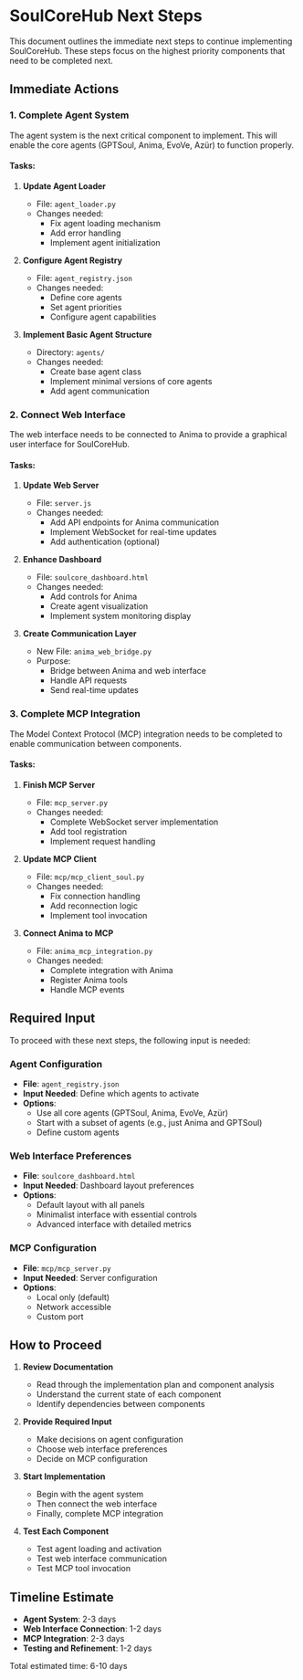 # SoulCoreHub Next Steps

This document outlines the immediate next steps to continue implementing SoulCoreHub. These steps focus on the highest priority components that need to be completed next.

## Immediate Actions

### 1. Complete Agent System
The agent system is the next critical component to implement. This will enable the core agents (GPTSoul, Anima, EvoVe, Azür) to function properly.

#### Tasks:
1. **Update Agent Loader**
   - File: `agent_loader.py`
   - Changes needed:
     - Fix agent loading mechanism
     - Add error handling
     - Implement agent initialization

2. **Configure Agent Registry**
   - File: `agent_registry.json`
   - Changes needed:
     - Define core agents
     - Set agent priorities
     - Configure agent capabilities

3. **Implement Basic Agent Structure**
   - Directory: `agents/`
   - Changes needed:
     - Create base agent class
     - Implement minimal versions of core agents
     - Add agent communication

### 2. Connect Web Interface
The web interface needs to be connected to Anima to provide a graphical user interface for SoulCoreHub.

#### Tasks:
1. **Update Web Server**
   - File: `server.js`
   - Changes needed:
     - Add API endpoints for Anima communication
     - Implement WebSocket for real-time updates
     - Add authentication (optional)

2. **Enhance Dashboard**
   - File: `soulcore_dashboard.html`
   - Changes needed:
     - Add controls for Anima
     - Create agent visualization
     - Implement system monitoring display

3. **Create Communication Layer**
   - New File: `anima_web_bridge.py`
   - Purpose:
     - Bridge between Anima and web interface
     - Handle API requests
     - Send real-time updates

### 3. Complete MCP Integration
The Model Context Protocol (MCP) integration needs to be completed to enable communication between components.

#### Tasks:
1. **Finish MCP Server**
   - File: `mcp_server.py`
   - Changes needed:
     - Complete WebSocket server implementation
     - Add tool registration
     - Implement request handling

2. **Update MCP Client**
   - File: `mcp/mcp_client_soul.py`
   - Changes needed:
     - Fix connection handling
     - Add reconnection logic
     - Implement tool invocation

3. **Connect Anima to MCP**
   - File: `anima_mcp_integration.py`
   - Changes needed:
     - Complete integration with Anima
     - Register Anima tools
     - Handle MCP events

## Required Input

To proceed with these next steps, the following input is needed:

### Agent Configuration
- **File**: `agent_registry.json`
- **Input Needed**: Define which agents to activate
- **Options**:
  - Use all core agents (GPTSoul, Anima, EvoVe, Azür)
  - Start with a subset of agents (e.g., just Anima and GPTSoul)
  - Define custom agents

### Web Interface Preferences
- **File**: `soulcore_dashboard.html`
- **Input Needed**: Dashboard layout preferences
- **Options**:
  - Default layout with all panels
  - Minimalist interface with essential controls
  - Advanced interface with detailed metrics

### MCP Configuration
- **File**: `mcp/mcp_server.py`
- **Input Needed**: Server configuration
- **Options**:
  - Local only (default)
  - Network accessible
  - Custom port

## How to Proceed

1. **Review Documentation**
   - Read through the implementation plan and component analysis
   - Understand the current state of each component
   - Identify dependencies between components

2. **Provide Required Input**
   - Make decisions on agent configuration
   - Choose web interface preferences
   - Decide on MCP configuration

3. **Start Implementation**
   - Begin with the agent system
   - Then connect the web interface
   - Finally, complete MCP integration

4. **Test Each Component**
   - Test agent loading and activation
   - Test web interface communication
   - Test MCP tool invocation

## Timeline Estimate

- **Agent System**: 2-3 days
- **Web Interface Connection**: 1-2 days
- **MCP Integration**: 2-3 days
- **Testing and Refinement**: 1-2 days

Total estimated time: 6-10 days
